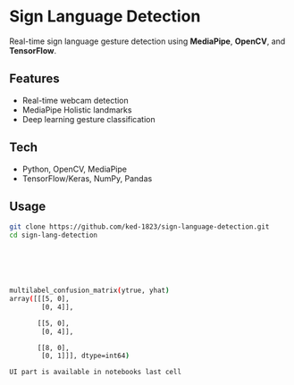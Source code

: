 # Sign Language Detection  

Real-time sign language gesture detection using **MediaPipe**, **OpenCV**, and **TensorFlow**.  

## Features
- Real-time webcam detection  
- MediaPipe Holistic landmarks  
- Deep learning gesture classification  

## Tech
- Python, OpenCV, MediaPipe  
- TensorFlow/Keras, NumPy, Pandas  

## Usage
```bash
git clone https://github.com/ked-1823/sign-language-detection.git
cd sign-lang-detection






multilabel_confusion_matrix(ytrue, yhat)
array([[[5, 0],
        [0, 4]],

       [[5, 0],
        [0, 4]],

       [[8, 0],
        [0, 1]]], dtype=int64)

UI part is available in notebooks last cell
